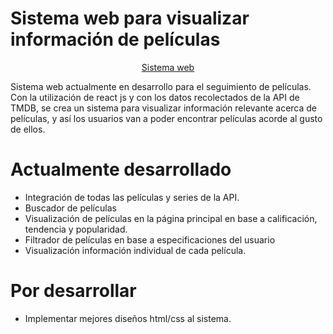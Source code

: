 
# Sistema web para visualizar información de películas 

<p align="center">
  <a href="https://movie-app-puce-eta.vercel.app">Sistema web</a>
</p>

Sistema web actualmente en desarrollo para el seguimiento de películas. Con la utilización de react js y con los datos recolectados de la API de TMDB, se crea un sistema para visualizar información relevante acerca de películas, y así los usuarios van a poder encontrar películas acorde al gusto de ellos.

# Actualmente desarrollado

- Integración de todas las películas y series de la API.
- Buscador de películas
- Visualización de películas en la página principal en base a calificación, tendencia y popularidad.
- Filtrador de películas en base a especificaciones del usuario
- Visualización información individual de cada película.

# Por desarrollar

- Implementar mejores diseños html/css al sistema.
